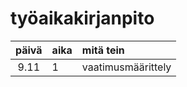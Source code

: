 # työaikakirjanpito

| päivä | aika | mitä tein  |
| :----:|:-----| :-----|
| 9.11 | 1 | vaatimusmäärittely |
